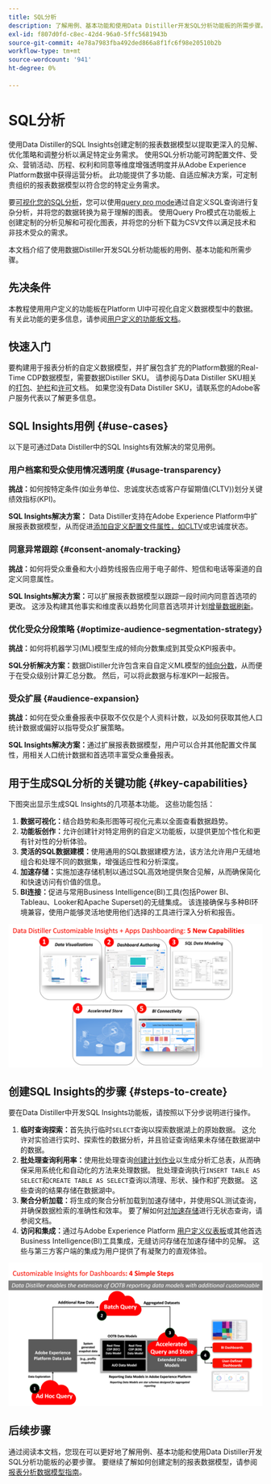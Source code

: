 ```yaml
---
title: SQL分析
description: 了解用例、基本功能和使用Data Distiller开发SQL分析功能板的所需步骤。 了解Data Distiller中的SQL分析功能如何增强透明度并获得不同维度（如用户档案、受众、营销活动、历程、权利和同意）的操作分析。
exl-id: f807d0fd-c8ec-42d4-96a0-5ffc5681943b
source-git-commit: 4e78a7983fba492ded866a8f1fc6f98e20510b2b
workflow-type: tm+mt
source-wordcount: '941'
ht-degree: 0%

---
```


# SQL分析

使用Data Distiller的SQL Insights创建定制的报表数据模型以提取更深入的见解、优化策略和调整分析以满足特定业务需求。 使用SQL分析功能可跨配置文件、受众、营销活动、历程、权利和同意等维度增强透明度并从Adobe Experience Platform数据中获得运营分析。 此功能提供了多功能、自适应解决方案，可定制贵组织的报表数据模型以符合您的特定业务需求。

要[可视化您的SQL分析](../../../dashboards/data-distiller/sql-insights/overview.md)，您可以使用[query pro mode](../../../dashboards/data-distiller/query-pro-mode/overview.md)通过自定义SQL查询进行复杂分析，并将您的数据转换为易于理解的图表。 使用Query Pro模式在功能板上创建定制的分析见解和可视化图表，并将您的分析下载为CSV文件以满足技术和非技术受众的需求。

本文档介绍了使用数据Distiller开发SQL分析功能板的用例、基本功能和所需步骤。

## 先决条件

本教程使用用户定义的功能板在Platform UI中可视化自定义数据模型中的数据。 有关此功能的更多信息，请参阅[用户定义的功能板文档](../../../dashboards/user-defined-dashboards.md)。

## 快速入门

要构建用于报表分析的自定义数据模型，并扩展包含扩充的Platform数据的Real-Time CDP数据模型，需要数据Distiller SKU。 请参阅与Data Distiller SKU相关的[打包](../../packaging.md)、[护栏](../../guardrails.md#query-accelerated-store)和[许可](../../data-distiller/license-usage.md)文档。 如果您没有Data Distiller SKU，请联系您的Adobe客户服务代表以了解更多信息。

## SQL Insights用例 {#use-cases}

以下是可通过Data Distiller中的SQL Insights有效解决的常见用例。

### 用户档案和受众使用情况透明度 {#usage-transparency}

**挑战：**&#x200B;如何按特定条件(如业务单位、忠诚度状态或客户存留期值(CLTV))划分关键绩效指标(KPI)。

**SQL Insights解决方案：** Data Distiller支持在Adobe Experience Platform中扩展报表数据模型，从而促进[添加自定义配置文件属性，如CLTV](../../use-cases/customer-lifetime-value.md)或忠诚度状态。

### 同意异常跟踪 {#consent-anomaly-tracking}

**挑战：**&#x200B;如何将受众重叠和大小趋势线报告应用于电子邮件、短信和电话等渠道的自定义同意属性。

**SQL Insights解决方案：**&#x200B;可以扩展报表数据模型以跟踪一段时间内同意首选项的更改。 这涉及构建其他事实和维度表以趋势化同意首选项并计划[增量数据刷新](../../key-concepts/incremental-load.md)。

### 优化受众分段策略 {#optimize-audience-segmentation-strategy}

**挑战：**&#x200B;如何将机器学习(ML)模型生成的倾向分数集成到其受众KPI报表中。

**SQL分析解决方案：**&#x200B;数据Distiller允许包含来自自定义ML模型的[倾向分数](../../use-cases/propensity-score.md)，从而便于在受众级别计算汇总分数。 然后，可以将此数据与标准KPI一起报告。

### 受众扩展 {#audience-expansion}

**挑战：**&#x200B;如何在受众重叠报表中获取不仅仅是个人资料计数，以及如何获取其他人口统计数据或偏好以指导受众扩展策略。

**SQL Insights解决方案：**&#x200B;通过扩展报表数据模型，用户可以合并其他配置文件属性，用相关人口统计数据和首选项丰富受众重叠报表。

## 用于生成SQL分析的关键功能 {#key-capabilities}

下图突出显示生成SQL Insights的几项基本功能。 这些功能包括：

1. **数据可视化：**&#x200B;结合趋势和条形图等可视化元素以全面查看数据趋势。
1. **功能板创作：**&#x200B;允许创建针对特定用例的自定义功能板，以提供更加个性化和更有针对性的分析体验。
1. **灵活的SQL数据建模：**&#x200B;使用通用的SQL数据建模方法，该方法允许用户无缝地组合和处理不同的数据集，增强适应性和分析深度。
1. **加速存储：**&#x200B;实施加速存储机制以通过SQL高效地提供聚合见解，从而确保简化和快速访问有价值的信息。
1. **BI连接：**&#x200B;促进与常用Business Intelligence(BI)工具(包括Power BI、Tableau、Looker和Apache Superset)的无缝集成。 该连接确保与多种BI环境兼容，使用户能够灵活地使用他们选择的工具进行深入分析和报告。

![数据Distiller SQL Insights的主要功能的可视表示形式。](../../images/data-distiller/sql-insights/key-capabilities-of-customizable-insights.png)

## 创建SQL Insights的步骤 {#steps-to-create}

要在Data Distiller中开发SQL Insights功能板，请按照以下分步说明进行操作。

1. **临时查询探索：**&#x200B;首先执行临时`SELECT`查询以探索数据湖上的原始数据。 这允许对实验进行实时、探索性的数据分析，并且验证查询结果未存储在数据湖中的数据。
1. **批处理查询利用率：**&#x200B;使用批处理查询[创建计划作业](../../api/scheduled-queries.md#create-a-new-scheduled-query)以生成分析汇总表，从而确保采用系统化和自动化的方法来处理数据。 批处理查询执行`INSERT TABLE AS SELECT`和`CREATE TABLE AS SELECT`查询以清理、形状、操作和扩充数据。 这些查询的结果存储在数据湖中。
1. **聚合分析加载：**&#x200B;将生成的聚合分析加载到加速存储中，并使用SQL测试查询，并确保数据检索的准确性和效率。 要了解如何[对加速存储](../../api/accelerated-queries.md)进行无状态查询，请参阅文档。
1. **访问和集成：**&#x200B;通过与Adobe Experience Platform [用户定义仪表板](../../../dashboards/user-defined-dashboards.md)或其他首选Business Intelligence(BI)工具集成，无缝访问存储在加速存储中的见解。 这些与第三方客户端的集成为用户提供了有凝聚力的直观体验。

![说明数据Distiller中SQL Insights四个步骤的信息图表。](../../images/data-distiller/sql-insights/steps-to-customizable-insights.png)

## 后续步骤

通过阅读本文档，您现在可以更好地了解用例、基本功能和使用Data Distiller开发SQL分析功能板的必要步骤。 要继续了解如何创建定制的报表数据模型，请参阅[报表分析数据模型指南](./reporting-insights-data-model.md)。
